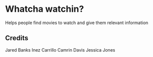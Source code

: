 # Whatcha watchin?
Helps people find movies to watch and give them relevant information



## Credits
Jared Banks
Inez Carrillo
Camrin Davis
Jessica Jones
